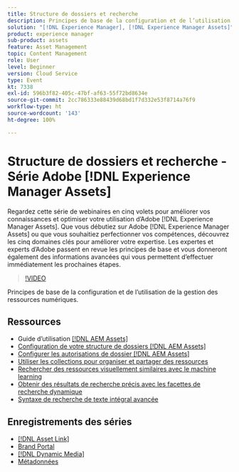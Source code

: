 ```yaml
---
title: Structure de dossiers et recherche
description: Principes de base de la configuration et de l’utilisation de la gestion des ressources numériques
solution: "[!DNL Experience Manager], [!DNL Experience Manager Assets]"
product: experience manager
sub-product: assets
feature: Asset Management
topic: Content Management
role: User
level: Beginner
version: Cloud Service
type: Event
kt: 7338
exl-id: 596b3f82-405c-47bf-af63-55f72bd8634e
source-git-commit: 2cc786333e88439d68bd1f7d332e53f8714a76f9
workflow-type: ht
source-wordcount: '143'
ht-degree: 100%

---
```


# Structure de dossiers et recherche - Série Adobe [!DNL Experience Manager Assets]

Regardez cette série de webinaires en cinq volets pour améliorer vos connaissances et optimiser votre utilisation dʼAdobe [!DNL Experience Manager Assets]. Que vous débutiez sur Adobe [!DNL Experience Manager Assets] ou que vous souhaitiez perfectionner vos compétences, découvrez les cinq domaines clés pour améliorer votre expertise. Les expertes et experts d’Adobe passent en revue les principes de base et vous donneront également des informations avancées qui vous permettent d’effectuer immédiatement les prochaines étapes.

>[!VIDEO](https://video.tv.adobe.com/v/332135/?quality=12&learn=on&hidetitle=true)

Principes de base de la configuration et de l’utilisation de la gestion des ressources numériques.

## Ressources

* Guide d’utilisation [[!DNL AEM Assets] ](https://experienceleague.adobe.com/fr/docs/experience-manager-65/content/assets/assets)
* [Configuration de votre structure de dossiers  [!DNL AEM Assets] ](https://experienceleague.adobe.com/fr/docs/experience-manager-learn/assets/configuring/baseline-folders)
* [Configurer les autorisations de dossier  [!DNL AEM Assets] ](https://experienceleague.adobe.com/fr/docs/experience-manager-learn/assets/configuring/baseline-permissions)
* [Utiliser les collections pour organiser et partager des ressources](https://experienceleague.adobe.com/fr/docs/experience-manager-learn/assets/search-and-discovery/collections)
* [Rechercher des ressources visuellement similaires avec le machine learning](https://experienceleague.adobe.com/fr/docs/experience-manager-learn/assets/search-and-discovery/search)
* [Obtenir des résultats de recherche précis avec les facettes de recherche dynamique](https://experienceleague.adobe.com/fr/docs/experience-manager-learn/assets/search-and-discovery/search)
* [Syntaxe de recherche de texte intégral avancée](https://experienceleague.adobe.com/fr/docs/experience-manager-64/assets/using/gql-search#using)

## Enregistrements des séries

* [[!DNL Asset Link]](asset-link.md)
* [Brand Portal](brand-portal.md)
* [[!DNL Dynamic Media]](dynamic-media.md)
* [Métadonnées](metadata.md)
